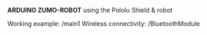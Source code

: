 <b>ARDUINO ZUMO-ROBOT</b>
using the Pololu Shield & robot


Working example: /main1
Wireless connectivity: /BluetoothModule
